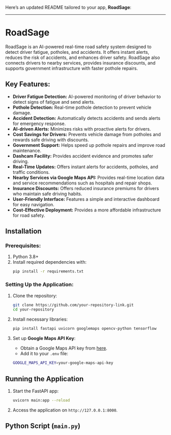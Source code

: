 Here’s an updated README tailored to your app, **RoadSage**:

---

# RoadSage

RoadSage is an AI-powered real-time road safety system designed to detect driver fatigue, potholes, and accidents. It offers instant alerts, reduces the risk of accidents, and enhances driver safety. RoadSage also connects drivers to nearby services, provides insurance discounts, and supports government infrastructure with faster pothole repairs.

## Key Features:
- **Driver Fatigue Detection:** AI-powered monitoring of driver behavior to detect signs of fatigue and send alerts.
- **Pothole Detection:** Real-time pothole detection to prevent vehicle damage.
- **Accident Detection:** Automatically detects accidents and sends alerts for emergency response.
- **AI-driven Alerts:** Minimizes risks with proactive alerts for drivers.
- **Cost Savings for Drivers:** Prevents vehicle damage from potholes and rewards safe driving with discounts.
- **Government Support:** Helps speed up pothole repairs and improve road maintenance.
- **Dashcam Facility:** Provides accident evidence and promotes safer driving.
- **Real-Time Updates:** Offers instant alerts for accidents, potholes, and traffic conditions.
- **Nearby Services via Google Maps API:** Provides real-time location data and service recommendations such as hospitals and repair shops.
- **Insurance Discounts:** Offers reduced insurance premiums for drivers who maintain safe driving habits.
- **User-Friendly Interface:** Features a simple and interactive dashboard for easy navigation.
- **Cost-Effective Deployment:** Provides a more affordable infrastructure for road safety.

## Installation

### Prerequisites:
1. Python 3.8+  
2. Install required dependencies with:
    ```bash
    pip install -r requirements.txt
    ```

### Setting Up the Application:
1. Clone the repository:
    ```bash
    git clone https://github.com/your-repository-link.git
    cd your-repository
    ```

2. Install necessary libraries:
    ```bash
    pip install fastapi uvicorn googlemaps opencv-python tensorflow
    ```

3. Set up **Google Maps API Key**:
   - Obtain a Google Maps API key from [here](https://developers.google.com/maps/gmp-get-started).
   - Add it to your `.env` file:
   ```bash
   GOOGLE_MAPS_API_KEY=your-google-maps-api-key
   ```

## Running the Application

1. Start the FastAPI app:
    ```bash
    uvicorn main:app --reload
    ```

2. Access the application on `http://127.0.0.1:8000`.

## Python Script (`main.py`)
